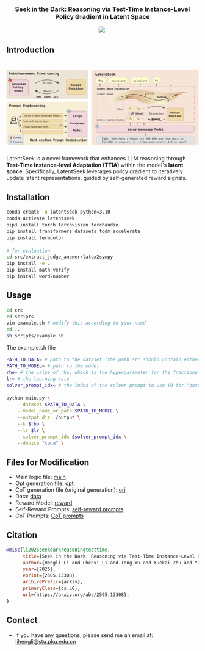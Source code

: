 <h3 align="center"> Seek in the Dark: Reasoning via Test-Time Instance-Level Policy
Gradient in Latent Space</h3>
<div align="center">
 <a href="https://bigai-nlco.github.io/LatentSeek"><img src="https://img.shields.io/badge/Website-LatentSeek-brightgreen.svg"/></a>
 <a href="https://arxiv.org/abs/2505.13308"><img src="https://img.shields.io/badge/Arxiv-LatentSeek-b31b1b.svg?logo=arXiv" alt=""></a>
</div>

## Introduction

# ![LatentSeek](./img/LatentSeek.jpg)

LatentSeek is a novel framework that enhances LLM reasoning through **Test-Time Instance-level Adaptation (TTIA)** within the model's **latent space**. Specifically, LatentSeek leverages policy gradient to iteratively update latent representations, guided by self-generated reward signals. 

## Installation

```bash
conda create -n latentseek python=3.10
conda activate latentseek
pip3 install torch torchvision torchaudio
pip install transformers datasets tqdm accelerate
pip install termcolor

# for evaluation
cd src/extract_judge_answer/latex2sympy
pip install -e .
pip install math-verify
pip install word2number
```

## Usage

```bash
cd src
cd scripts
vim example.sh # modify this according to your need
cd ..
sh scripts/example.sh
```

The example.sh file

```bash
PATH_TO_DATA= # path to the dataset (the path str should contain either "AIME_2024", "gsm8k", "MATH-500")
PATH_TO_MODEL= # path to the model 
rho= # the value of rho, which is the hyperparameter for the fractional update
lr= # the learning rate
solver_prompt_idx= # the index of the solver prompt to use (0 for "boxex", 1 for "json")

python main.py \
    --dataset $PATH_TO_DATA \
    --model_name_or_path $PATH_TO_MODEL \
    --output_dir ./output \
    --k $rho \
    --lr $lr \
    --solver_prompt_idx $solver_prompt_idx \
    --device "cuda" \
```

## Files for Modification

* Main logic file: [main](./src/main.py)
* Opt generation file: [opt](./src/opt_generation.py)
* CoT generation file (original generation): [ori](./src/ori_generation.py)
* Data: [data](./src/data.py)
* Reward Model: [reward](./src/rewards/reward.py)
* Self-Reward Prompts: [self-reward prompts](./src/prompts/vera_prompts.py)
* CoT Prompts: [CoT prompts](./src/prompts/solver_prompts.py)

## Citation
```bibtex
@misc{li2025seekdarkreasoningtesttime,
      title={Seek in the Dark: Reasoning via Test-Time Instance-Level Policy Gradient in Latent Space}, 
      author={Hengli Li and Chenxi Li and Tong Wu and Xuekai Zhu and Yuxuan Wang and Zhaoxin Yu and Eric Hanchen Jiang and Song-Chun Zhu and Zixia Jia and Ying Nian Wu and Zilong Zheng},
      year={2025},
      eprint={2505.13308},
      archivePrefix={arXiv},
      primaryClass={cs.LG},
      url={https://arxiv.org/abs/2505.13308}, 
}
```

## Contact
* If you have any questions, please send me an email at: lihengli@stu.pku.edu.cn
